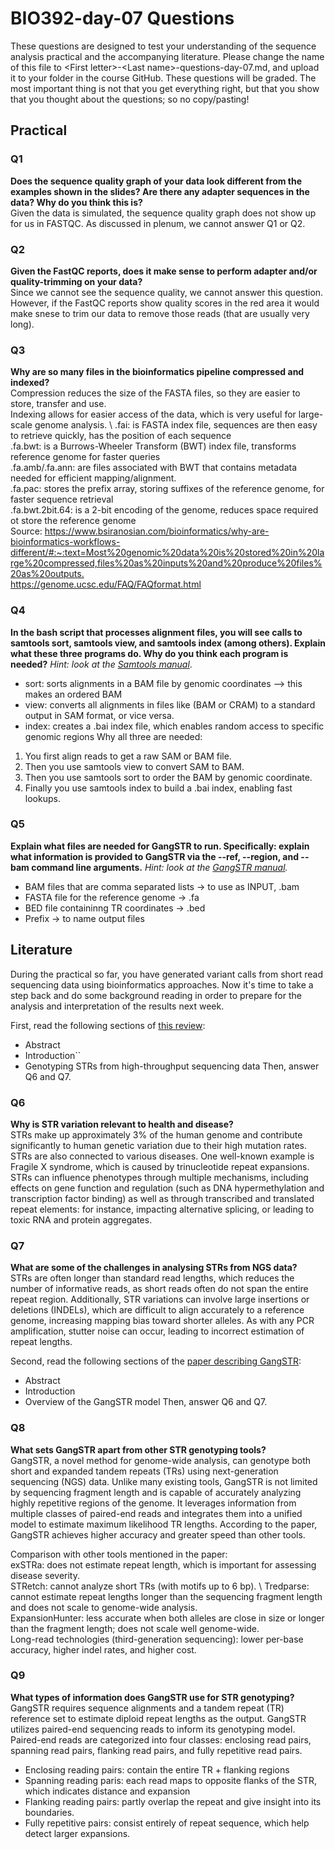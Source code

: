 
# BIO392-day-07 Questions 
These questions are designed to test your understanding of the sequence analysis practical and the accompanying literature. Please change the name of this file to \<First letter\>-\<Last name\>-questions-day-07.md, and upload it to your folder in the course GitHub.
These questions will be graded. The most important thing is not that you get everything right, but that you show that you thought about the questions; so no copy/pasting!

## Practical

### Q1
**Does the sequence quality graph of your data look different from the examples shown in the slides? Are there any adapter sequences in the data? Why do you think this is?** \
Given the data is simulated, the sequence quality graph does not show up for us in FASTQC. As discussed in plenum, we cannot answer Q1 or Q2.

### Q2
**Given the FastQC reports, does it make sense to perform adapter and/or quality-trimming on your data?** \
Since we cannot see the sequence quality, we cannot answer this question. \
However, if the FastQC reports show quality scores in the red area it would make snese to trim our data to remove those reads (that are usually very long).

### Q3
**Why are so many files in the bioinformatics pipeline compressed and indexed?**\
Compression reduces the size of the FASTA files, so they are easier to store, transfer and use. \
Indexing allows for easier access of the data, which is very useful for large-scale genome analysis. \ 
.fai: is FASTA index file, sequences are then easy to retrieve quickly, has the position of each sequence \
.fa.bwt: is a Burrows-Wheeler Transform (BWT) index file, transforms reference genome for faster queries \
.fa.amb/.fa.ann: are files associated with BWT that contains metadata needed for efficient mapping/alignment. \
.fa.pac: stores the prefix array, storing suffixes of the reference genome, for faster sequence retrieval \
.fa.bwt.2bit.64: is a 2-bit encoding of the genome, reduces space required ot store the reference genome \
Source: <https://www.bsiranosian.com/bioinformatics/why-are-bioinformatics-workflows-different/#:~:text=Most%20genomic%20data%20is%20stored%20in%20large%20compressed,files%20as%20inputs%20and%20produce%20files%20as%20outputs.> \
<https://genome.ucsc.edu/FAQ/FAQformat.html>

### Q4
**In the bash script that processes alignment files, you will see calls to samtools sort, samtools view, and samtools index (among others). Explain what these three programs do. Why do you think each program is needed?**
*Hint: look at the [Samtools manual](http://www.htslib.org/doc/samtools.html)*.
- sort: sorts alignments in a BAM file by genomic coordinates --> this makes an ordered BAM
- view: converts all alignments in files like (BAM or CRAM) to a standard output in SAM format, or vice versa.
- index: creates a .bai index file, which enables random access to specific genomic regions
Why all three are needed:
1. You first align reads to get a raw SAM or BAM file.
2. Then you use samtools view to convert SAM to BAM.
3. Then you use samtools sort to order the BAM by genomic coordinate.
4. Finally you use samtools index to build a .bai index, enabling fast lookups.

### Q5
**Explain what files are needed for GangSTR to run. Specifically: explain what information is provided to GangSTR via the --ref, --region, and --bam command line arguments.**
*Hint: look at the [GangSTR manual](https://github.com/gymreklab/gangstr).*
- BAM files that are comma separated lists -> to use as INPUT, .bam
- FASTA file for the reference genome -> .fa
- BED file containinng TR coordinates -> .bed
- Prefix -> to name output files

## Literature
During the practical so far, you have generated variant calls from short read sequencing data using bioinformatics approaches. Now it's time to take a step back and do some background reading in order to prepare for the analysis and interpretation of the results next week. 

First, read the following sections of [this review](https://www.sciencedirect.com/science/article/pii/S0959437X16301538):
* Abstract
* Introduction``
* Genotyping STRs from high-throughput sequencing data
Then, answer Q6 and Q7.

### Q6
**Why is STR variation relevant to health and disease?** \
STRs make up approximately 3% of the human genome and contribute significantly to human genetic variation due to their high mutation rates.
STRs are also connected to various diseases. One well-known example is Fragile X syndrome, which is caused by trinucleotide repeat expansions.
STRs can influence phenotypes through multiple mechanisms, including effects on gene function and regulation (such as DNA hypermethylation and transcription factor binding) as well as through transcribed and translated repeat elements: for instance, impacting alternative splicing, or leading to toxic RNA and protein aggregates. 


### Q7
**What are some of the challenges in analysing STRs from NGS data?** \
STRs are often longer than standard read lengths, which reduces the number of informative reads, as short reads often do not span the entire repeat region. Additionally, STR variations can involve large insertions or deletions (INDELs), which are difficult to align accurately to a reference genome, increasing mapping bias toward shorter alleles. As with any PCR amplification, stutter noise can occur, leading to incorrect estimation of repeat lengths.


Second, read the following sections of the [paper describing GangSTR](https://academic.oup.com/nar/article/47/15/e90/5518310):
* Abstract
* Introduction
* Overview of the GangSTR model
Then, answer Q6 and Q7.

### Q8
**What sets GangSTR apart from other STR genotyping tools?** \
GangSTR, a novel method for genome-wide analysis, can genotype both short and expanded tandem repeats (TRs) using next-generation sequencing (NGS) data. Unlike many existing tools, GangSTR is not limited by sequencing fragment length and is capable of accurately analyzing highly repetitive regions of the genome. It leverages information from multiple classes of paired-end reads and integrates them into a unified model to estimate maximum likelihood TR lengths. According to the paper, GangSTR achieves higher accuracy and  greater speed than other tools.

Comparison with other tools mentioned in the paper: \
exSTRa: does not estimate repeat length, which is important for assessing disease severity. \
STRetch: cannot analyze short TRs (with motifs up to 6 bp). \ 
Tredparse: cannot estimate repeat lengths longer than the sequencing fragment length and does not scale to genome-wide analysis. \
ExpansionHunter: less accurate when both alleles are close in size or longer than the fragment length; does not scale well genome-wide. \
Long-read technologies (third-generation sequencing): lower per-base accuracy, higher indel rates, and higher cost. 

### Q9
**What types of information does GangSTR use for STR genotyping?** \
GangSTR requires sequence alignments and a tandem repeat (TR) reference set to estimate diploid repeat lengths as the output. GangSTR utilizes paired-end sequencing reads to inform its genotyping model. Paired-end reads are categorized into four classes: enclosing read pairs, spanning read pairs, flanking read pairs, and fully repetitive read pairs.
- Enclosing reading pairs: contain the entire TR + flanking regions
- Spanning reading paris: each read maps to opposite flanks of the STR, which indicates distance and expansion
- Flanking reading pairs: partly overlap the repeat and give insight into its boundaries.
- Fully repetitive pairs: consist entirely of repeat sequence, which help detect larger expansions.

